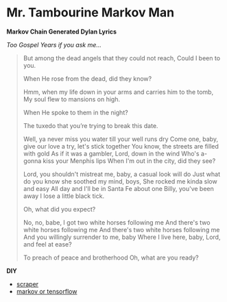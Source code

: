 # Mr. Tambourine Markov Man

**Markov Chain Generated Dylan Lyrics**

_Too Gospel Years if you ask me..._

> But among the dead angels that they could not reach, Could I been to you.
>
> When He rose from the dead, did they know?
> 
> Hmm, when my life down in your arms and carries him to the tomb, My soul flew to mansions on high.
> 
> When He spoke to them in the night?
> 
> The tuxedo that you’re trying to break this date.
> 
> Well, ya never miss you water till your well runs dry Come one, baby, give our love a try, let's stick together You know, the streets are filled with gold As if it was a gambler, Lord, down in the wind Who's a-gonna kiss your Menphis lips When I'm out in the city, did they see?
> 
> Lord, you shouldn't mistreat me, baby, a casual look will do Just what do you know she soothed my mind, boys, She rocked me kinda slow and easy All day and I'll be in Santa Fe about one Billy, you've been away I lose a little black tick.
> 
> Oh, what did you expect?
> 
> No, no, babe, I got two white horses following me And there's two white horses following me And there's two white horses following me And you willingly surrender to me, baby Where I live here, baby, Lord, and feel at ease?
> 
> To preach of peace and brotherhood Oh, what are you ready?

**DIY**

- [scraper](https://github.com/mrpotatocode/MrTambourineMarkovMan/blob/main/dylan%20scraper.Rmd)
- [markov or tensorflow](https://github.com/mrpotatocode/MrTambourineMarkovMan/blob/main/dylan%20markov.Rmd)
